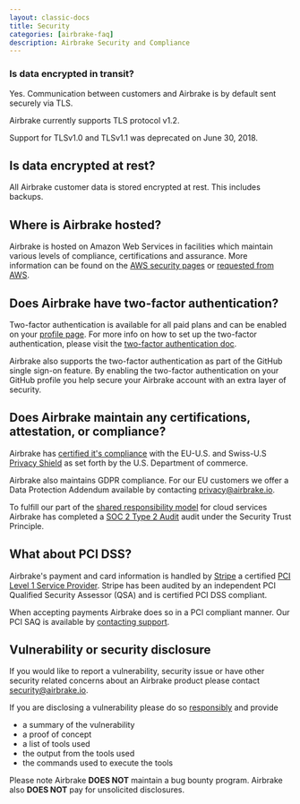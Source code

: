 ```yaml
---
layout: classic-docs
title: Security
categories: [airbrake-faq]
description: Airbrake Security and Compliance
---
```


### Is data encrypted in transit?
Yes. Communication between customers and Airbrake is by default sent securely
via TLS.

Airbrake currently supports TLS protocol v1.2.

Support for TLSv1.0 and TLSv1.1 was deprecated on June 30, 2018.

## Is data encrypted at rest?
All Airbrake customer data is stored encrypted at rest. This includes backups.

## Where is Airbrake hosted?
Airbrake is hosted on Amazon Web Services in facilities which maintain
various levels of compliance, certifications and assurance. More information
can be found on the [AWS security pages](https://aws.amazon.com/security/) or [requested from AWS](https://pages.awscloud.com/compliance-contact-us.html).

## Does Airbrake have two-factor authentication?
Two-factor authentication is available for all paid plans and can be enabled on
your [profile page](https://airbrake.io/users/edit). For more info on how to set
up the two-factor authentication, please visit the
[two-factor authentication doc](/docs/features/two-factor-authentication).

Airbrake also supports the two-factor authentication as part of the GitHub
single sign-on feature. By enabling the two-factor authentication on your GitHub
profile you help secure your Airbrake account with an extra layer of security.

## Does Airbrake maintain any certifications, attestation, or compliance?
Airbrake has [certified it's compliance](https://www.privacyshield.gov/participant?id=a2zt0000000TTiJAAW) with the EU-U.S. and Swiss-U.S [Privacy Shield](https://www.privacyshield.gov) as set forth by the U.S. Department of commerce.

Airbrake also maintains GDPR compliance. For our EU customers we offer a Data Protection Addendum available by contacting <a href="mailto:privacy@airbrake.io?subject=GDPR Data Protection Addendum">privacy@airbrake.io</a>.

To fulfill our part of the [shared responsibility model](https://aws.amazon.com/compliance/shared-responsibility-model/) for cloud services Airbrake has completed a [SOC 2 Type 2 Audit](https://www.aicpa.org/interestareas/frc/assuranceadvisoryservices/aicpasoc2report.html) audit under the Security Trust Principle.

## What about PCI DSS?
Airbrake's payment and card information is handled by [Stripe](https://stripe.com/docs/security) a certified [PCI Level 1 Service Provider](http://www.visa.com/splisting/searchGrsp.do?companyNameCriteria=stripe,%20inc). Stripe has been audited by an independent PCI Qualified Security Assessor (QSA) and is certified PCI DSS compliant.

When accepting payments Airbrake does so in a PCI compliant manner. Our PCI SAQ is available by <a href="mailto:support@airbrake.io?subject=PCI SAQ">contacting support<a/>.

## Vulnerability or security disclosure

If you would like to report a vulnerability, security issue or have other security related concerns about an Airbrake product please contact <a href="mailto:security@airbrake.io">security@airbrake.io</a>.

If you are disclosing a vulnerability please do so [responsibly](https://en.wikipedia.org/wiki/Responsible_disclosure) and provide

- a summary of the vulnerability
- a proof of concept
- a list of tools used
- the output from the tools used
- the commands used to execute the tools

Please note Airbrake **DOES NOT** maintain a bug bounty program. Airbrake also **DOES NOT** pay for unsolicited disclosures.

